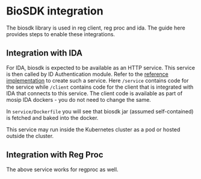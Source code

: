 # BioSDK integration 

The biosdk library is used in reg client, reg proc and ida.  The guide here provides steps to enable these integrations.

## Integration with IDA 

For IDA, biosdk is expected to be available as an HTTP service.  This service is then called by ID Authentication module.  Refer to the [reference implementation](https://github.com/mosip/mosip-ref-impl/tree/develop/sdk) to create such a service.  Here `/service` contains code for the service while `/client` contains code for the client that is integrated with IDA that connects to this service.  The client code is available as part of mosip IDA dockers - you do not need to change the same.  

In `service/Dockerfile` you will see that biosdk jar (assumed self-contained) is fetched and baked into the docker. 

This service may run inside the Kubernetes cluster as a pod or hosted outside the cluster.

## Integration with Reg Proc

The above service works for regproc as well. 
